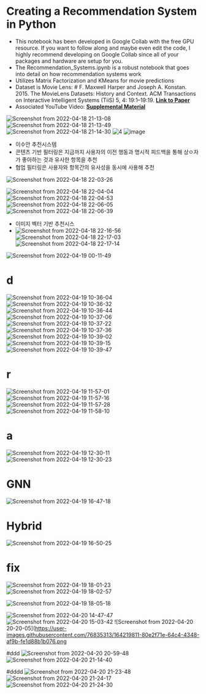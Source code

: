# Creating a Recommendation System in Python
- This notebook has been developed in Google Collab with the free GPU resource. If you want to follow along and maybe even edit the code, I highly recommend developing on Google Collab since all of your packages and hardware are setup for you.
- The Recommendation_Systems.ipynb is a robust notebook that goes into detail on how recommendation systems work 
- Utilizes Matrix Factorization and KMeans for movie predictions
- Dataset is Movie Lens: # F. Maxwell Harper and Joseph A. Konstan. 2015. The MovieLens Datasets: History and Context. ACM Transactions on Interactive Intelligent Systems (TiiS) 5, 4: 19:1–19:19. [**Link to Paper**](https://doi.org/10.1145/2827872)
- Associated YouTube Video: [**Supplemental Material**](https://youtu.be/G4MBc40rQ2k)

![Screenshot from 2022-04-18 21-13-08](https://user-images.githubusercontent.com/76835313/163806881-c5219ba1-8361-4fb6-b583-3d47ec1be53d.png)
![Screenshot from 2022-04-18 21-13-49](https://user-images.githubusercontent.com/76835313/163806885-1c7e6548-36e6-4657-8bb9-dc118a15d8e6.png)
![Screenshot from 2022-04-18 21-14-30](https://user-images.githubusercontent.com/76835313/163806889-fdf79bf2-1335-4fbf-a5b4-b12e6aaf227f.png)
![4](https://user-images.githubusercontent.com/76835313/163807012-0cf83615-caae-4e61-b1fe-1e8040e12a3d.png)
![image](https://user-images.githubusercontent.com/76835313/163809663-dcfeff80-2583-4be4-acf1-5ff90aace782.png)

* 이수안 추천시스템
* 콘텐츠 기반 필터링은 지금까지 사용자의 이전 행동과 명시적 피드백을 통해 상ㅇ자가 좋아하는 것과 유사한 항목을 추천 
* 협업 필터링은 사용자와 항목간의 유사성을 동시에 사용해 추천

![Screenshot from 2022-04-18 22-03-26](https://user-images.githubusercontent.com/76835313/163812281-63f8a2d8-785a-4cef-b476-1a0a2789dc31.png)


![Screenshot from 2022-04-18 22-04-04](https://user-images.githubusercontent.com/76835313/163812620-e4eb4149-68ff-4b6f-9718-b6d37bd02482.png)
![Screenshot from 2022-04-18 22-04-53](https://user-images.githubusercontent.com/76835313/163812624-9eb31b06-0a72-4d26-bef9-6c6bcf23d0fc.png)
![Screenshot from 2022-04-18 22-06-05](https://user-images.githubusercontent.com/76835313/163812625-36d84449-69a2-4408-9ce3-f7bc7b01feb2.png)
![Screenshot from 2022-04-18 22-06-39](https://user-images.githubusercontent.com/76835313/163812630-80bcefde-dba3-4c32-b3ac-9486013fb175.png)

* 이미지 벡터 기반 추천시스
* ![Screenshot from 2022-04-18 22-16-56](https://user-images.githubusercontent.com/76835313/163813791-cfb4e718-ffa4-4713-906e-835119b15972.png)
![Screenshot from 2022-04-18 22-17-03](https://user-images.githubusercontent.com/76835313/163813795-8a476ca5-248d-4603-b713-cb7f4c6eb63c.png)
![Screenshot from 2022-04-18 22-17-14](https://user-images.githubusercontent.com/76835313/163813798-033b02e8-52b7-4182-bd60-850c6a546501.png)

![Screenshot from 2022-04-19 00-11-49](https://user-images.githubusercontent.com/76835313/163829502-bf77e987-3b26-4600-9b67-2ff8a1499ba6.png)

# d
![Screenshot from 2022-04-19 10-36-04](https://user-images.githubusercontent.com/76835313/163903290-915eac01-f398-49de-a818-9bf74a6dec68.png)
![Screenshot from 2022-04-19 10-36-32](https://user-images.githubusercontent.com/76835313/163903293-9a385b93-8fba-44cc-a7c6-1d6328198af0.png)
![Screenshot from 2022-04-19 10-36-44](https://user-images.githubusercontent.com/76835313/163903294-1639fbf0-eb78-4d5c-9646-3f4e99ba8b62.png)
![Screenshot from 2022-04-19 10-37-06](https://user-images.githubusercontent.com/76835313/163903295-7c50963e-88b0-4c14-9d5f-a8dbe8a8f6f6.png)
![Screenshot from 2022-04-19 10-37-22](https://user-images.githubusercontent.com/76835313/163903296-168ee496-6a88-43fe-ae2a-f8d1897dcdc8.png)
![Screenshot from 2022-04-19 10-37-36](https://user-images.githubusercontent.com/76835313/163903298-24deee2b-4fe3-4bc7-b9ca-107ba968e158.png)
![Screenshot from 2022-04-19 10-39-02](https://user-images.githubusercontent.com/76835313/163903300-8295fb38-4c00-44b5-9b21-44bb21380073.png)
![Screenshot from 2022-04-19 10-39-15](https://user-images.githubusercontent.com/76835313/163903302-5ea3e2e0-6699-47ae-be44-2444f53268a8.png)
![Screenshot from 2022-04-19 10-39-47](https://user-images.githubusercontent.com/76835313/163903304-7ef4c667-8b81-4ab1-9773-b5014ea4cb55.png)

# r
![Screenshot from 2022-04-19 11-57-01](https://user-images.githubusercontent.com/76835313/163911515-e2b08028-9545-45ff-8c93-28d69f9a4b7a.png)
![Screenshot from 2022-04-19 11-57-16](https://user-images.githubusercontent.com/76835313/163911522-e2ed5328-9a66-4943-bb48-f75bef114995.png)
![Screenshot from 2022-04-19 11-57-28](https://user-images.githubusercontent.com/76835313/163911523-d20b80d0-bfa3-42af-8597-787369acfb06.png)
![Screenshot from 2022-04-19 11-58-10](https://user-images.githubusercontent.com/76835313/163911524-7e8b7ed9-963c-49ae-af98-03899a8a260a.png)

# a
![Screenshot from 2022-04-19 12-30-11](https://user-images.githubusercontent.com/76835313/163914588-5c810305-204b-44a7-85cf-9fa84624d249.png)
![Screenshot from 2022-04-19 12-30-23](https://user-images.githubusercontent.com/76835313/163914593-9a566884-6c3a-4d95-8992-ee203a3c74c3.png)

# GNN
![Screenshot from 2022-04-19 16-47-18](https://user-images.githubusercontent.com/76835313/163952585-f3cb7017-3f78-43c9-a466-677087561aa7.png)

# Hybrid
![Screenshot from 2022-04-19 16-50-25](https://user-images.githubusercontent.com/76835313/163953065-0aeff8b6-4ac2-4dcd-bb0f-598cbc2aff1d.png)

# fix
![Screenshot from 2022-04-19 18-01-23](https://user-images.githubusercontent.com/76835313/163969515-c168d198-7527-43e1-9f93-9c0d92bfe9fc.png)
![Screenshot from 2022-04-19 18-02-57](https://user-images.githubusercontent.com/76835313/163969522-9c8ed2c8-79b7-4e73-bc67-e6d0d7eb34e3.png)

![Screenshot from 2022-04-19 18-05-18](https://user-images.githubusercontent.com/76835313/163969901-240e61e9-237b-4d8f-aea8-a64062613fc4.png)


![Screenshot from 2022-04-20 14-47-47](https://user-images.githubusercontent.com/76835313/164159177-a825af32-0a61-4ff6-826f-e587fba13e41.png)
![Screenshot from 2022-04-20 15-03-42](https://user-images.githubusercontent.com/76835313/164161194-a493eb7f-31fd-4d6b-a524-5e39a1079372.png)
![Screenshot from 2022-04-20 20-20-05](https://user-images.githubusercontent.com/76835313/164219811-80e2f71e-64c4-4348-af9b-fe1d88b1b076.png

#ddd
![Screenshot from 2022-04-20 20-59-48](https://user-images.githubusercontent.com/76835313/164225874-12266fa7-245f-45a6-9f82-707830541209.png)
![Screenshot from 2022-04-20 21-14-40](https://user-images.githubusercontent.com/76835313/164228206-694b06c5-7407-41a5-8e77-57360b1f51cd.png)


#dddd
![Screenshot from 2022-04-20 21-23-48](https://user-images.githubusercontent.com/76835313/164229794-626d329a-c68f-47d3-b9db-60cd57aea651.png)
![Screenshot from 2022-04-20 21-24-17](https://user-images.githubusercontent.com/76835313/164229798-285c7e8f-2a23-456c-a463-372835b615bb.png)
![Screenshot from 2022-04-20 21-24-30](https://user-images.githubusercontent.com/76835313/164229800-e06ed97c-eb95-42bf-b8db-4e7da7cd2209.png)


